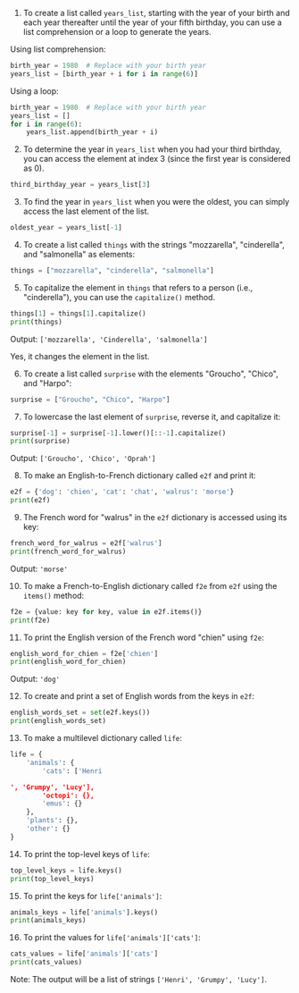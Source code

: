 1. To create a list called `years_list`, starting with the year of your birth and each year thereafter until the year of your fifth birthday, you can use a list comprehension or a loop to generate the years.

Using list comprehension:
```python
birth_year = 1980  # Replace with your birth year
years_list = [birth_year + i for i in range(6)]
```

Using a loop:
```python
birth_year = 1980  # Replace with your birth year
years_list = []
for i in range(6):
    years_list.append(birth_year + i)
```

2. To determine the year in `years_list` when you had your third birthday, you can access the element at index 3 (since the first year is considered as 0).

```python
third_birthday_year = years_list[3]
```

3. To find the year in `years_list` when you were the oldest, you can simply access the last element of the list.

```python
oldest_year = years_list[-1]
```

4. To create a list called `things` with the strings "mozzarella", "cinderella", and "salmonella" as elements:

```python
things = ["mozzarella", "cinderella", "salmonella"]
```

5. To capitalize the element in `things` that refers to a person (i.e., "cinderella"), you can use the `capitalize()` method.

```python
things[1] = things[1].capitalize()
print(things)
```
Output: `['mozzarella', 'Cinderella', 'salmonella']`

Yes, it changes the element in the list.

6. To create a list called `surprise` with the elements "Groucho", "Chico", and "Harpo":

```python
surprise = ["Groucho", "Chico", "Harpo"]
```

7. To lowercase the last element of `surprise`, reverse it, and capitalize it:

```python
surprise[-1] = surprise[-1].lower()[::-1].capitalize()
print(surprise)
```
Output: `['Groucho', 'Chico', 'Oprah']`

8. To make an English-to-French dictionary called `e2f` and print it:

```python
e2f = {'dog': 'chien', 'cat': 'chat', 'walrus': 'morse'}
print(e2f)
```

9. The French word for "walrus" in the `e2f` dictionary is accessed using its key:

```python
french_word_for_walrus = e2f['walrus']
print(french_word_for_walrus)
```
Output: `'morse'`

10. To make a French-to-English dictionary called `f2e` from `e2f` using the `items()` method:

```python
f2e = {value: key for key, value in e2f.items()}
print(f2e)
```

11. To print the English version of the French word "chien" using `f2e`:

```python
english_word_for_chien = f2e['chien']
print(english_word_for_chien)
```
Output: `'dog'`

12. To create and print a set of English words from the keys in `e2f`:

```python
english_words_set = set(e2f.keys())
print(english_words_set)
```

13. To make a multilevel dictionary called `life`:

```python
life = {
    'animals': {
        'cats': ['Henri

', 'Grumpy', 'Lucy'],
        'octopi': {},
        'emus': {}
    },
    'plants': {},
    'other': {}
}
```

14. To print the top-level keys of `life`:

```python
top_level_keys = life.keys()
print(top_level_keys)
```

15. To print the keys for `life['animals']`:

```python
animals_keys = life['animals'].keys()
print(animals_keys)
```

16. To print the values for `life['animals']['cats']`:

```python
cats_values = life['animals']['cats']
print(cats_values)
```

Note: The output will be a list of strings `['Henri', 'Grumpy', 'Lucy']`.